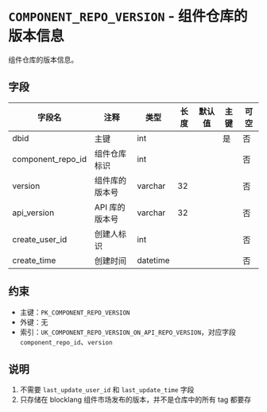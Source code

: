 # `COMPONENT_REPO_VERSION` - 组件仓库的版本信息

组件仓库的版本信息。

## 字段

| 字段名            | 注释           | 类型     | 长度 | 默认值 | 主键 | 可空 |
| ----------------- | -------------- | -------- | ---- | ------ | ---- | ---- |
| dbid              | 主键           | int      |      |        | 是   | 否   |
| component_repo_id | 组件仓库标识   | int      |      |        |      | 否   |
| version           | 组件库的版本号 | varchar  | 32   |        |      | 否   |
| api_version       | API 库的版本号 | varchar  | 32   |        |      | 否   |
| create_user_id    | 创建人标识     | int      |      |        |      | 否   |
| create_time       | 创建时间       | datetime |      |        |      | 否   |

## 约束

* 主键：`PK_COMPONENT_REPO_VERSION`
* 外键：无
* 索引：`UK_COMPONENT_REPO_VERSION_ON_API_REPO_VERSION`，对应字段 `component_repo_id`、`version`

## 说明

1. 不需要 `last_update_user_id` 和 `last_update_time` 字段
2. 只存储在 blocklang 组件市场发布的版本，并不是仓库中的所有 tag 都要存
